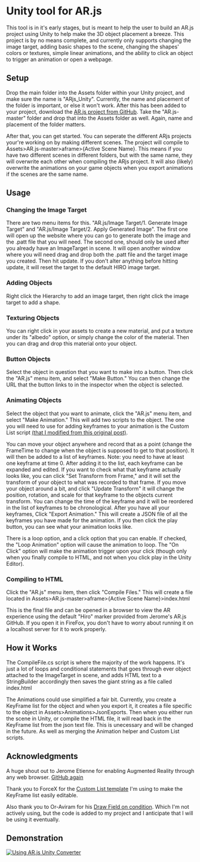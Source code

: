 # Unity tool for AR.js
This tool is in it's early stages, but is meant to help the user to build an AR.js project using Unity to help make the 3D object placement a breeze. This project is by no means complete, and currently only supports changing the image target, adding basic shapes to the scene, changing the shapes' colors or textures, simple linear animations, and the ability to click an object to trigger an animation or open a webpage.

## Setup
Drop the main folder into the Assets folder within your Unity project, and make sure the name is "ARjs_Unity". Currently, the name and placement of the folder is important, or else it won't work. After this has been added to your project, download the [AR.js project from GitHub](https://github.com/jeromeetienne/AR.js). Take the "AR.js-master" folder and drop that into the Assets folder as well. Again, name and placement of the folder matters.

After that, you can get started. You can seperate the different ARjs projects your're working on by making different scenes. The project will compile to Assets>AR.js-master>aframe>{Active Scene Name}. This means if you have two different scenes in different folders, but with the same name, they will overwrite each other when compiling the ARjs project. It will also (likely) overwrite the animations on your game objects when you export animations if the scenes are the same name.

## Usage


### Changing the Image Target
There are two menu items for this. "AR.js/Image Target/1. Generate Image Target" and "AR.js/Image Target/2. Apply Generated Image". The first one will open up the website where you can go to generate both the image and the .patt file that you will need. The second one, should only be used after you already have an ImageTarget in scene. It will open another window where you will need drag and drop both the .patt file and the target image you created. Then hit update. If you don't alter anything before hitting update, it will reset the target to the default HIRO image target. 

### Adding Objects
Right click the Hierarchy to add an image target, then right click the image target to add a shape.

### Texturing Objects
You can right click in your assets to create a new material, and put a texture under its "albedo" option, or simply change the color of the material. Then you can drag and drop this material onto your object.

### Button Objects
Select the object in question that you want to make into a button. Then click the "AR.js" menu item, and select "Make Button." You can then change the URL that the button links to in the inspector when the object is selected.

### Animating Objects
Select the object that you want to animate, click the "AR.js" menu item, and select "Make Animation." This will add two scripts to the object. The one you will need to use for adding keyframes to your animation is the Custom List script [(that I modified from this original post)](https://forum.unity.com/threads/display-a-list-class-with-a-custom-editor-script.227847/). 

You can move your object anywhere and record that as a point (change the FrameTime to change when the object is supposed to get to that position). It will then be added to a list of keyframes. Note: you need to have at least one keyframe at time 0. After adding it to the list, each keyframe can be expanded and edited. If you want to check what that keyframe actually looks like, you can click "Set Transform from Frame," and it will set the transform of your object to what was recorded to that frame. If you move your object around a bit, and click "Update Transform" it will change the position, rotation, and scale for that keyframe to the objects current transform. You can change the time of the keyframe and it will be reordered in the list of keyframes to be chronological. After you have all your keyframes, Click "Export Animation." This will create a JSON file of all the keyframes you have made for the animation. If you then click the play button, you can see what your animation looks like.

There is a loop option, and a click option that you can enable. If checked, the "Loop Animation" option will cause the animation to loop. The "On Click" option will make the animation trigger upon your click (though only when you finally compile to HTML, and not when you click play in the Unity Editor).

### Compiling to HTML
Click the "AR.js" menu item, then click "Compile Files." This will create a file located in Assets>AR.js-master>aframe>{Active Scene Name}>index.html

This is the final file and can be opened in a browser to view the AR experience using the default "Hiro" marker provided from Jerome's AR.js GitHub. If you open it in FireFox, you don't have to worry about running it on a localhost server for it to work properly.

## How it Works
The CompileFile.cs script is where the majority of the work happens. It's just a lot of loops and conditional statements that goes through ever object attached to the ImageTarget in scene, and adds HTML text to a StringBuilder accordingly then saves the giant string as a file called index.html

The Animations could use simplified a fair bit. Currently, you create a KeyFrame list for the object and when you export it, it creates a file specific to the object in Assets>Animations>JsonExports. Then when you either run the scene in Unity, or compile the HTML file, it will read back in the KeyFrame list from the json text file. This is unecessary and will be changed in the future. As well as merging the Animation helper and Custom List scripts.

## Acknowledgments
A huge shout out to Jerome Etienne for enabling Augmented Reality through any web browser. [GitHub again](https://github.com/jeromeetienne/AR.js)

Thank you to ForceX for the [Custom List template](https://forum.unity.com/threads/display-a-list-class-with-a-custom-editor-script.227847/) I'm using to make the KeyFrame list easily editable.

Also thank you to Or-Aviram for his [Draw Field on condition](https://forum.unity.com/threads/draw-a-field-only-if-a-condition-is-met.448855/). Which I'm not actively using, but the code is added to my project and I anticipate that I will be using it eventually.

## Demonstration

[![Using AR.js Unity Converter](http://i.imgur.com/DiMMC4R.jpg)](https://youtu.be/PYs_Y1U2_DI)
